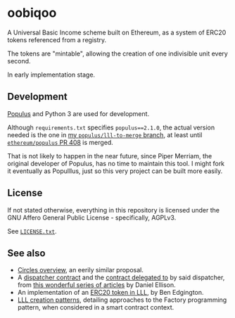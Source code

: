 # oobiqoo

A Universal Basic Income scheme built on Ethereum, as a system of ERC20
tokens referenced from a registry.

The tokens are "mintable", allowing the creation of one indivisible
unit every second.

In early implementation stage.


## Development

[Populus](https://github.com/ethereum/populus/) and Python 3 are used for
development.

Although `requirements.txt` specifies `populus==2.1.0`, the actual version
needed is the one in [my `populus/lll-to-merge` branch][populllus], at
least until [`ethereum/populus` PR 408][populus-pr408] is merged.

That is not likely to happen in the near future, since Piper Merriam, the
original developer of Populus, has no time to maintain this tool. I might
fork it eventually as Populllus, just so this very project can be built
more easily.

[populllus]: https://github.com/veox/populus/tree/lll-to-merge
[populus-pr408]: https://github.com/ethereum/populus/pull/408


## License

If not stated otherwise, everything in this repository is licensed under the
GNU Affero General Public License - specifically, AGPLv3.

See [`LICENSE.txt`](LICENSE.txt).


## See also

* [Circles overview][circles], an eerily similar proposal.
* A [dispatcher contract][dispatcher] and the [contract delegated to][dispatch-to]
  by said dispatcher, from [this wonderful series of articles][resurrection] by
  Daniel Ellison.
* An implementation of an [ERC20 token in LLL][erc20-lll], by Ben Edgington.
* [LLL creation patterns][lll-creation], detailing approaches to the Factory
  programming pattern, when considered in a smart contract context.

[circles]: https://github.com/CirclesUBI/docs/blob/master/Circles.md
[dispatch-to]: https://github.com/zigguratt/lll-dispatcher/blob/master/src/arithmetic.lll
[dispatcher]: https://github.com/zigguratt/lll-dispatcher/blob/master/src/dispatcher.lll
[resurrection]: http://blog.syrinx.net/the-resurrection-of-lll-part-1/
[erc20-lll]: https://github.com/benjaminion/LLL_erc20
[lll-creation]: https://gitlab.com/veox/lll-creation-patterns/blob/master/contracts/README.md
